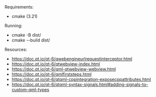 Requirements:

- cmake (3.21)


Running:

- cmake -B dist/
- cmake --build dist/


Resources:

- https://doc.qt.io/qt-6/qwebengineurlrequestinterceptor.html
- https://doc.qt.io/qt-6/qtwebview-index.html
- https://doc.qt.io/qt-6/qml-qtwebview-webview.html
- https://doc.qt.io/qt-6/qmlfirststeps.html
- https://doc.qt.io/qt-6/qtqml-cppintegration-exposecppattributes.html
- https://doc.qt.io/qt-6/qtqml-syntax-signals.html#adding-signals-to-custom-qml-types
